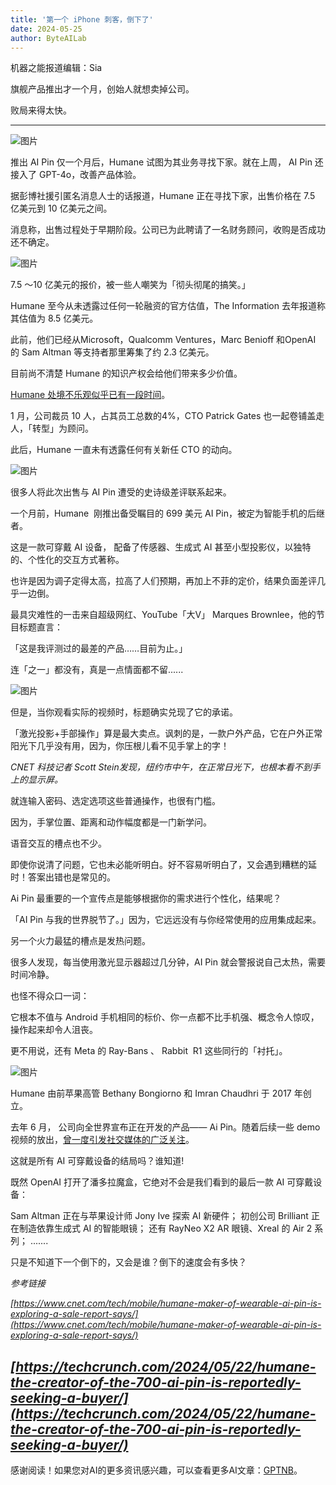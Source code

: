 ```yaml
---
title: '第一个 iPhone 刺客，倒下了'
date: 2024-05-25
author: ByteAILab
---
```


机器之能报道编辑：Sia

旗舰产品推出才一个月，创始人就想卖掉公司。

败局来得太快。

---


![图片](https://mmbiz.qpic.cn/sz_mmbiz_gif/DT8udUick9sJRfNeo9QGuAYZic5xVRTdAicWcWXxXXKmCHdfqs7doHdg9x7os0c0eODbodRe6N1icCV3CDDTmDuChQ/640?wx_fmt=gif&from=appmsg)

推出 AI Pin 仅一个月后，Humane 试图为其业务寻找下家。就在上周， AI Pin 还接入了 GPT-4o，改善产品体验。

据彭博社援引匿名消息人士的话报道，Humane 正在寻找下家，出售价格在 7.5 亿美元到 10 亿美元之间。

消息称，出售过程处于早期阶段。公司已为此聘请了一名财务顾问，收购是否成功还不确定。

![图片](https://mmbiz.qpic.cn/sz_mmbiz_png/DT8udUick9sJRfNeo9QGuAYZic5xVRTdAic036OLsxICGfZqOoRHjSkp2CiaDRnQtXhvDadEl8luOgU18iaCh9Fgw5Q/640?wx_fmt=png&from=appmsg)

7.5 ～10 亿美元的报价，被一些人嘲笑为「彻头彻尾的搞笑。」

Humane 至今从未透露过任何一轮融资的官方估值，The Information 去年报道称其估值为 8.5 亿美元。

此前，他们已经从Microsoft，Qualcomm Ventures，Marc Benioff 和OpenAI 的 Sam Altman 等支持者那里筹集了约 2.3 亿美元。

目前尚不清楚 Humane 的知识产权会给他们带来多少价值。

[Humane 处境不乐观似乎已有一段时间](http://mp.weixin.qq.com/s?__biz=MzUyODA3MDUwMA==&mid=2247517565&idx=1&sn=3ecf06ecf59448add6ddb67da2fcab64&chksm=fa772776cd00ae608038f02927131c9188225adbefddd5d7eee5b7cb3efa5650cc8c1f152a78&scene=21#wechat_redirect)。

1 月，公司裁员 10 人，占其员工总数的4%，CTO Patrick Gates 也一起卷铺盖走人，「转型」为顾问。

此后，Humane 一直未有透露任何有关新任 CTO 的动向。

![图片](https://mmbiz.qpic.cn/sz_mmbiz_png/DT8udUick9sJRfNeo9QGuAYZic5xVRTdAicQffbdpGPsuDDH4PWwxfc1PWNm4yEkicmdWFrLJHKL5wW7ficCV6XFx6g/640?wx_fmt=png&from=appmsg)

很多人将此次出售与 AI Pin 遭受的史诗级差评联系起来。

一个月前，Humane  刚推出备受瞩目的 699 美元 AI Pin，被定为智能手机的后继者。

这是一款可穿戴 AI 设备， 配备了传感器、生成式 AI 甚至小型投影仪，以独特的、个性化的交互方式著称。

也许是因为调子定得太高，拉高了人们预期，再加上不菲的定价，结果负面差评几乎一边倒。

最具灾难性的一击来自超级网红、YouTube「大V」 Marques Brownlee，他的节目标题直言：

「这是我评测过的最差的产品……目前为止。」

连「之一」都没有，真是一点情面都不留......

![图片](https://mmbiz.qpic.cn/sz_mmbiz_png/DT8udUick9sJRfNeo9QGuAYZic5xVRTdAic3dVtOWb9NhyYGP6icKiaGjI3Xb0eQYhHHwaxEAyZOt6iclum3BSs4hfBg/640?wx_fmt=png&from=appmsg)

但是，当你观看实际的视频时，标题确实兑现了它的承诺。

「激光投影+手部操作」算是最大卖点。讽刺的是，一款户外产品，它在户外正常阳光下几乎没有用，因为，你压根儿看不见手掌上的字！

*CNET 科技记者 Scott Stein发现，纽约市中午，在正常日光下，也根本看不到手上的显示屏。*

就连输入密码、选定选项这些普通操作，也很有门槛。

因为，手掌位置、距离和动作幅度都是一门新学问。

语音交互的槽点也不少。

即使你说清了问题，它也未必能听明白。好不容易听明白了，又会遇到糟糕的延时！答案出错也是常见的。

Ai Pin 最重要的一个宣传点是能够根据你的需求进行个性化，结果呢？

「AI Pin 与我的世界脱节了。」因为，它远远没有与你经常使用的应用集成起来。

另一个火力最猛的槽点是发热问题。

很多人发现，每当使用激光显示器超过几分钟，AI Pin 就会警报说自己太热，需要时间冷静。

也怪不得众口一词：

它根本不值与 Android 手机相同的标价、你一点都不比手机强、概念令人惊叹，操作起来却令人沮丧。

更不用说，还有 Meta 的 Ray-Bans 、 Rabbit  R1 这些同行的「衬托」。

![图片](https://mmbiz.qpic.cn/sz_mmbiz_png/DT8udUick9sJRfNeo9QGuAYZic5xVRTdAicIDsic5FSeI8nGmMAGN9ia1YC6ibAxdAMjbNtPxfgHR7vRSAoplmddYicyg/640?wx_fmt=png&from=appmsg)

Humane 由前苹果高管 Bethany Bongiorno 和 Imran Chaudhri 于 2017 年创立。

去年 6 月， 公司向全世界宣布正在开发的产品—— Ai Pin。随着后续一些 demo 视频的放出，[曾一度引发社交媒体的广泛关注](http://mp.weixin.qq.com/s?__biz=MzUyODA3MDUwMA==&mid=2247515743&idx=1&sn=ee73fb1917f962c5bc6d19af24d72a6f&chksm=fa771c54cd009542f8b8e73c2ab928d101acdef96f9fcfd0e16fa9b45f9f40d41985824689aa)。

这就是所有 AI 可穿戴设备的结局吗？谁知道!

既然 OpenAI 打开了潘多拉魔盒，它绝对不会是我们看到的最后一款 AI 可穿戴设备：

Sam Altman 正在与苹果设计师 Jony Ive 探索 AI 新硬件；
初创公司 Brilliant 正在制造依靠生成式 AI 的智能眼镜；
还有 RayNeo X2 AR 眼镜、Xreal 的 Air 2 系列；
.......

只是不知道下一个倒下的，又会是谁？倒下的速度会有多快？

*参考链接*

*[https://www.cnet.com/tech/mobile/humane-maker-of-wearable-ai-pin-is-exploring-a-sale-report-says/](https://www.cnet.com/tech/mobile/humane-maker-of-wearable-ai-pin-is-exploring-a-sale-report-says/)*

*[https://techcrunch.com/2024/05/22/humane-the-creator-of-the-700-ai-pin-is-reportedly-seeking-a-buyer/](https://techcrunch.com/2024/05/22/humane-the-creator-of-the-700-ai-pin-is-reportedly-seeking-a-buyer/)*
---
感谢阅读！如果您对AI的更多资讯感兴趣，可以查看更多AI文章：[GPTNB](https://gptnb.com)。